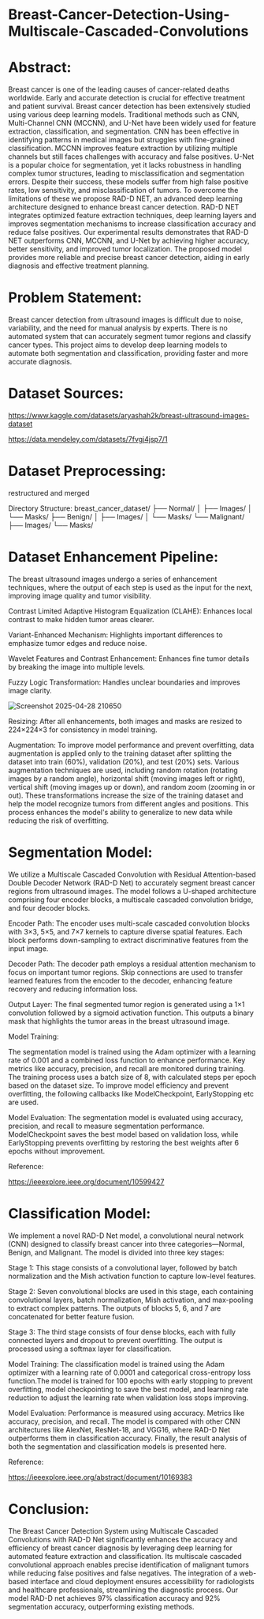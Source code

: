 # Breast-Cancer-Detection-Using-Multiscale-Cascaded-Convolutions

# Abstract:
Breast cancer is one of the leading causes of cancer-related deaths worldwide. Early and
accurate detection is crucial for effective treatment and patient survival. Breast cancer
detection has been extensively studied using various deep learning models. Traditional
methods such as CNN, Multi-Channel CNN (MCCNN), and U-Net have been widely used for
feature extraction, classification, and segmentation. CNN has been effective in identifying
patterns in medical images but struggles with fine-grained classification. MCCNN improves
feature extraction by utilizing multiple channels but still faces challenges with accuracy and
false positives. U-Net is a popular choice for segmentation, yet it lacks robustness in handling
complex tumor structures, leading to misclassification and segmentation errors. Despite their
success, these models suffer from high false positive rates, low sensitivity, and misclassification
of tumors. To overcome the limitations of these we propose RAD-D NET, an advanced deep
learning architecture designed to enhance breast cancer detection. RAD-D NET integrates
optimized feature extraction techniques, deep learning layers and improves segmentation
mechanisms to increase classification accuracy and reduce false positives. Our experimental
results demonstrates that RAD-D NET outperforms CNN, MCCNN, and U-Net by achieving
higher accuracy, better sensitivity, and improved tumor localization. The proposed model
provides more reliable and precise breast cancer detection, aiding in early diagnosis and
effective treatment planning.

# Problem Statement:
Breast cancer detection from ultrasound images is difficult due to noise, variability, and the
need for manual analysis by experts. There is no automated system that can accurately
segment tumor regions and classify cancer types. This project aims to develop deep learning
models to automate both segmentation and classification, providing faster and more accurate
diagnosis.

# Dataset Sources:
https://www.kaggle.com/datasets/aryashah2k/breast-ultrasound-images-dataset

https://data.mendeley.com/datasets/7fvgj4jsp7/1

# Dataset Preprocessing:

restructured and merged

Directory Structure:
breast_cancer_dataset/
├── Normal/
│ ├── Images/
│ └── Masks/
├── Benign/
│ ├── Images/
│ └── Masks/
└── Malignant/
├── Images/
└── Masks/

# Dataset Enhancement Pipeline:
The breast ultrasound images undergo a series of enhancement techniques, where the output of
each step is used as the input for the next, improving image quality and tumor visibility.

Contrast Limited Adaptive Histogram Equalization (CLAHE): Enhances local contrast to make
hidden tumor areas clearer.

Variant-Enhanced Mechanism: Highlights important differences to emphasize tumor edges
and reduce noise.

Wavelet Features and Contrast Enhancement: Enhances fine tumor details by breaking the
image into multiple levels.

Fuzzy Logic Transformation: Handles unclear boundaries and improves image clarity.

![Screenshot 2025-04-28 210650](https://github.com/user-attachments/assets/955d373d-e39d-4652-baa9-27d0f8378d9e)

Resizing: After all enhancements, both images and masks are resized to 224×224×3 for
consistency in model training.

Augmentation:
To improve model performance and prevent overfitting, data augmentation is applied only
to the training dataset after splitting the dataset into train (60%), validation (20%), and
test (20%) sets. Various augmentation techniques are used, including random rotation
(rotating images by a random angle), horizontal shift (moving images left or right), vertical
shift (moving images up or down), and random zoom (zooming in or out). These
transformations increase the size of the training dataset and help the model recognize tumors
from different angles and positions. This process enhances the model's ability to generalize to
new data while reducing the risk of overfitting.

# Segmentation Model:

We utilize a Multiscale Cascaded Convolution with Residual Attention-based Double
Decoder Network (RAD-D Net) to accurately segment breast cancer regions from ultrasound
images. The model follows a U-shaped architecture comprising four encoder blocks, a
multiscale cascaded convolution bridge, and four decoder blocks.

Encoder Path: The encoder uses multi-scale cascaded convolution blocks with 3×3, 5×5, and
7×7 kernels to capture diverse spatial features. Each block performs down-sampling to
extract discriminative features from the input image.

Decoder Path: The decoder path employs a residual attention mechanism to focus on
important tumor regions. Skip connections are used to transfer learned features from the
encoder to the decoder, enhancing feature recovery and reducing information loss.

Output Layer: The final segmented tumor region is generated using a 1×1 convolution followed
by a sigmoid activation function. This outputs a binary mask that highlights the tumor areas in the
breast ultrasound image.

Model Training:

The segmentation model is trained using the Adam optimizer with a learning rate of 0.001 and a
combined loss function to enhance performance. Key metrics like accuracy, precision, and recall are
monitored during training. The training process uses a batch size of 8, with calculated steps per epoch
based on the dataset size. To improve model efficiency and prevent overfitting, the following callbacks
like ModelCheckpoint, EarlyStopping etc are used.

Model Evaluation:
The segmentation model is evaluated using accuracy, precision, and recall to measure segmentation
performance. ModelCheckpoint saves the best model based on validation loss, while EarlyStopping
prevents overfitting by restoring the best weights after 6 epochs without improvement.

Reference:

https://ieeexplore.ieee.org/document/10599427

# Classification Model:

We implement a novel RAD-D Net model, a convolutional neural network (CNN) designed to
classify breast cancer into three categories—Normal, Benign, and Malignant. The model is divided
into three key stages:

Stage 1: This stage consists of a convolutional layer, followed by batch normalization and
the Mish activation function to capture low-level features.

Stage 2: Seven convolutional blocks are used in this stage, each containing convolutional
layers, batch normalization, Mish activation, and max-pooling to extract complex patterns.
The outputs of blocks 5, 6, and 7 are concatenated for better feature fusion.

Stage 3: The third stage consists of four dense blocks, each with fully connected layers and
dropout to prevent overfitting. The output is processed using a softmax layer for classification.

Model Training:
The classification model is trained using the Adam optimizer with a learning rate of 0.0001 and
categorical cross-entropy loss function.The model is trained for 100 epochs with early stopping
to prevent overfitting, model checkpointing to save the best model, and learning rate reduction
to adjust the learning rate when validation loss stops improving.

Model Evaluation:
Performance is measured using accuracy. Metrics like accuracy, precision, and recall. The model
is compared with other CNN architectures like AlexNet, ResNet-18, and VGG16, where RAD-D
Net outperforms them in classification accuracy.
Finally, the result analysis of both the segmentation and classification models is presented
here.

Reference:

https://ieeexplore.ieee.org/abstract/document/10169383

# Conclusion:

The Breast Cancer Detection System using Multiscale Cascaded Convolutions with RAD-D Net significantly enhances the accuracy and efficiency of breast cancer diagnosis by leveraging deep learning for automated feature extraction and classification. Its multiscale cascaded convolutional approach enables precise identification of malignant tumors while reducing false positives and false negatives. The integration of a web-based interface and cloud deployment ensures accessibility for radiologists and healthcare professionals, streamlining the diagnostic process. Our model RAD-D net achieves 97% classification accuracy and 92% segmentation accuracy, outperforming existing methods.
